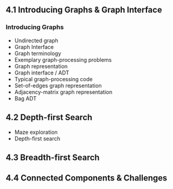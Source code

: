 ## 4.1 Introducing Graphs & Graph Interface

### Introducing Graphs

* Undirected graph
* Graph Interface
* Graph terminology
* Exemplary graph-processing problems
* Graph representation
* Graph interface / ADT
* Typical graph-processing code
* Set-of-edges graph representation
* Adjacency-matrix graph representation
* Bag ADT

## 4.2 Depth-first Search

* Maze exploration
* Depth-first search

## 4.3 Breadth-first Search

## 4.4 Connected Components & Challenges
